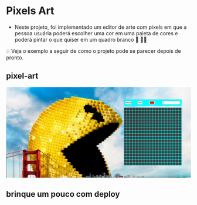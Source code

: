 # Pixels Art

- Neste projeto, foi implementado um editor de arte com pixels em que a pessoa usuária poderá escolher uma cor em uma paleta de cores e poderá pintar o que quiser em um quadro branco 🎨 🧑‍🎨

💡 Veja o exemplo a seguir de como o projeto pode se parecer depois de pronto.

## pixel-art
![Veja um exemplo](foto.gif)

## brinque um pouco com deploy



